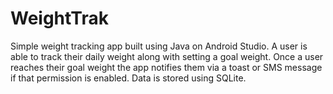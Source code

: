 # WeightTrak

Simple weight tracking app built using Java on Android Studio. A user is able to track their daily weight along with setting a goal weight. Once a user reaches their goal weight the app notifies them via a toast or SMS message if that permission is enabled. Data is stored using SQLite.
